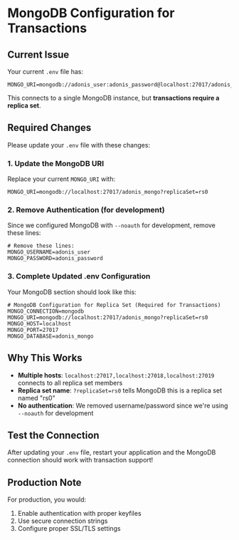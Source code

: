 # MongoDB Configuration for Transactions

## Current Issue

Your current `.env` file has:

```
MONGO_URI=mongodb://adonis_user:adonis_password@localhost:27017/adonis_mongo
```

This connects to a single MongoDB instance, but **transactions require a replica set**.

## Required Changes

Please update your `.env` file with these changes:

### 1. Update the MongoDB URI

Replace your current `MONGO_URI` with:

```
MONGO_URI=mongodb://localhost:27017/adonis_mongo?replicaSet=rs0
```

### 2. Remove Authentication (for development)

Since we configured MongoDB with `--noauth` for development, remove these lines:

```
# Remove these lines:
MONGO_USERNAME=adonis_user
MONGO_PASSWORD=adonis_password
```

### 3. Complete Updated .env Configuration

Your MongoDB section should look like this:

```
# MongoDB Configuration for Replica Set (Required for Transactions)
MONGO_CONNECTION=mongodb
MONGO_URI=mongodb://localhost:27017/adonis_mongo?replicaSet=rs0
MONGO_HOST=localhost
MONGO_PORT=27017
MONGO_DATABASE=adonis_mongo
```

## Why This Works

- **Multiple hosts**: `localhost:27017,localhost:27018,localhost:27019` connects to all replica set members
- **Replica set name**: `?replicaSet=rs0` tells MongoDB this is a replica set named "rs0"
- **No authentication**: We removed username/password since we're using `--noauth` for development

## Test the Connection

After updating your `.env` file, restart your application and the MongoDB connection should work with transaction support!

## Production Note

For production, you would:

1. Enable authentication with proper keyfiles
2. Use secure connection strings
3. Configure proper SSL/TLS settings
